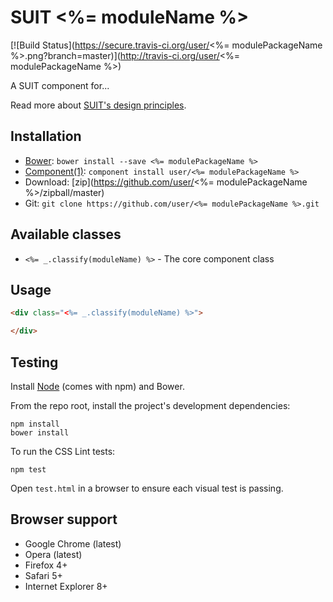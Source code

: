 # SUIT <%= moduleName %>

[![Build Status](https://secure.travis-ci.org/user/<%= modulePackageName %>.png?branch=master)](http://travis-ci.org/user/<%= modulePackageName %>)

A SUIT component for...

Read more about [SUIT's design principles](https://github.com/suitcss/suit/).

## Installation

* [Bower](http://bower.io/): `bower install --save <%= modulePackageName %>`
* [Component(1)](http://component.io/): `component install user/<%= modulePackageName %>`
* Download: [zip](https://github.com/user/<%= modulePackageName %>/zipball/master)
* Git: `git clone https://github.com/user/<%= modulePackageName %>.git`


## Available classes

* `<%= _.classify(moduleName) %>` - The core component class

## Usage

```html
<div class="<%= _.classify(moduleName) %>">

</div>
```

## Testing

Install [Node](http://nodejs.org) (comes with npm) and Bower.

From the repo root, install the project's development dependencies:

```
npm install
bower install
```

To run the CSS Lint tests:

```
npm test
```

Open `test.html` in a browser to ensure each visual test is passing.

## Browser support

* Google Chrome (latest)
* Opera (latest)
* Firefox 4+
* Safari 5+
* Internet Explorer 8+
